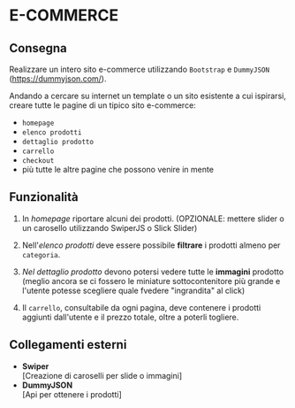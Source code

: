 E-COMMERCE
===

## Consegna
Realizzare un intero sito e-commerce utilizzando `Bootstrap` e `DummyJSON` (https://dummyjson.com/).

Andando a cercare su internet un template o un sito esistente a cui ispirarsi, creare tutte le pagine di un tipico sito e-commerce:
- `homepage`
- `elenco prodotti`
- `dettaglio prodotto`
- `carrello`
- `checkout`
- più tutte le altre pagine che possono venire in mente

## Funzionalità

1. In *homepage* riportare alcuni dei prodotti. (OPZIONALE: mettere slider o un carosello utilizzando SwiperJS o Slick Slider)

2. Nell'*elenco prodotti* deve essere possibile **filtrare** i prodotti almeno per `categoria`.

3. *Nel dettaglio prodotto* devono potersi vedere tutte le **immagini** prodotto (meglio ancora se ci fossero le miniature sottocontenitore più grande e l'utente potesse scegliere quale fvedere "ingrandita" al click)

4. Il `carrello`, consultabile da ogni pagina, deve contenere i prodotti aggiunti dall'utente e il prezzo totale, oltre a poterli togliere.


## Collegamenti esterni
- **Swiper**   
[Creazione di caroselli per slide o immagini]
- **DummyJSON**    
[Api per ottenere i prodotti]

